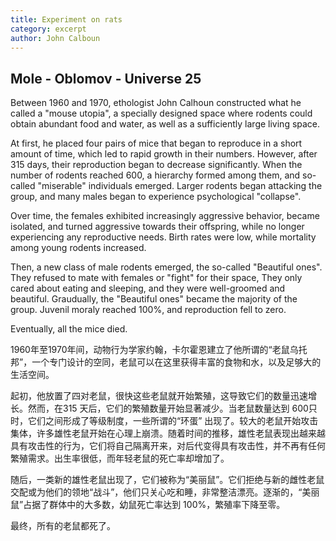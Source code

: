 ```yaml
---
title: Experiment on rats
category: excerpt
author: John Calboun
---
```


## Mole - Oblomov - Universe 25

Between 1960 and 1970, ethologist John Calhoun constructed what he called a "mouse utopia", a specially designed space where rodents could obtain abundant food and water, as well as a sufficiently large living space.

At first, he placed four pairs of mice that began to reproduce in a short amount of time, which led to rapid growth in their numbers. However, after 315 days, their reproduction began to decrease significantly. When the number of rodents reached 600, a hierarchy formed among them, and so-called "miserable" individuals emerged. Larger rodents began attacking the group, and many males began to experience psychological "collapse".

Over time, the females exhibited increasingly aggressive behavior, became isolated, and turned aggressive towards their offspring, while no longer experiencing any reproductive needs. Birth rates were low, while mortality among young rodents increased.

Then, a new class of male rodents emerged, the so-called "Beautiful ones". They refused to mate with females or "fight" for their space, They only cared about eating and sleeping, and they were well-groomed and beautiful. Graudually, the "Beautiful ones" became the majority of the group. Juvenil moraly reached 100%, and reproduction fell to zero.

Eventually, all the mice died.

1960年至1970年间，动物行为学家约翰，卡尔霍恩建立了他所谓的“老鼠乌托邦”，一个专门设计的空同，老鼠可以在这里获得丰富的食物和水，以及足够大的生活空间。

起初，他放置了四对老鼠，很快这些老鼠就开始繁殖，这导致它们的数量迅速增长。然而，在315 天后，它们的繁殖数量开始显著减少。当老鼠数量达到 600只时，它们之间形成了等级制度，一些所谓的“环蛋” 出现了。较大的老鼠开始攻击集体，许多雄性老鼠开始在心理上崩溃。随着时间的推移，雄性老鼠表现出越来越具有攻击性的行为，它们将自己隔离开来，对后代变得具有攻击性，并不再有任何繁殖需求。出生率很低，而年轻老鼠的死亡率却增加了。

随后，一类新的雄性老鼠出现了，它们被称为“美丽鼠”。它们拒绝与新的雌性老鼠交配或为他们的领地“战斗”，他们只关心吃和睡，非常整洁漂亮。逐渐的，“美丽鼠”占据了群体中的大多数，幼鼠死亡率达到 100%，繁殖率下降至零。

最终，所有的老鼠都死了。
